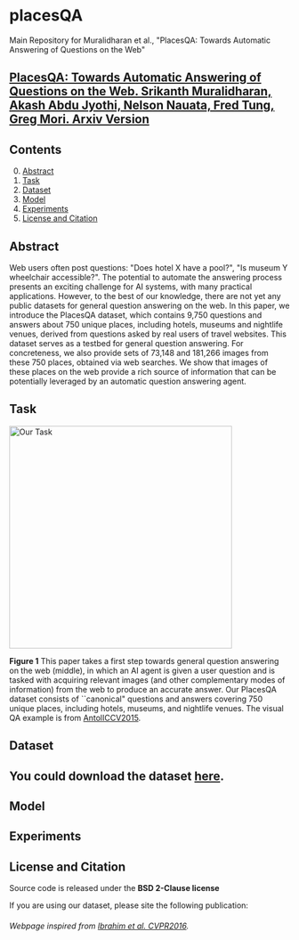 # placesQA
Main Repository for Muralidharan et al., "PlacesQA: Towards Automatic Answering of Questions on the Web"

## [PlacesQA: Towards Automatic Answering of Questions on the Web. Srikanth Muralidharan, Akash Abdu Jyothi, Nelson Nauata, Fred Tung, Greg Mori. Arxiv Version](https://www.arxiv.org/)

## Contents
0. [Abstract](abstract)
0. [Task](#task)
0. [Dataset](#dataset)
0. [Model](#model)
0. [Experiments](#experiments)
0. [License and Citation](#license-and-citation)

## Abstract

Web users often post questions: "Does hotel X have a pool?", "Is museum Y wheelchair accessible?". The potential to automate the answering process presents an exciting challenge for AI systems, with many practical applications. However, to the best of our knowledge, there are not yet any public datasets for general question answering on the web. In this paper, we introduce the PlacesQA dataset, which contains 9,750 questions and answers about 750 unique places, including hotels, museums and nightlife venues, derived from questions asked by real users of travel websites.  This dataset serves as a testbed for general question answering.  For concreteness, we also provide sets of 73,148 and 181,266 images from these 750 places, obtained via web searches.  We show that images of these places on the web provide a rich source of information that can be potentially leveraged by an automatic question answering agent.

## Task

<img src="https://github.com/sri3705/placesQA/blob/master/images/qa_pull.jpg" alt="Our Task" height="400" >

**Figure 1** This paper takes a first step towards general question answering on the web (middle), in which an AI agent is given a user question and is tasked
with acquiring relevant images (and other complementary modes of information) from the web to produce an accurate answer. Our PlacesQA dataset consists of
``canonical" questions and answers covering 750 unique places, including hotels, museums, and nightlife venues. The visual QA example is from
[AntolICCV2015](https://arxiv.org/pdf/1505.00468v6.pdf).


## Dataset

## You could download the dataset [here](https://arxiv.org).

## Model

## Experiments

## License and Citation

Source code is released under the **BSD 2-Clause license**

If you are using our dataset, please site the following publication:

###### Webpage inspired from [Ibrahim et al. CVPR2016](https://github.com/mostafa-saad/deep-activity-rec).
